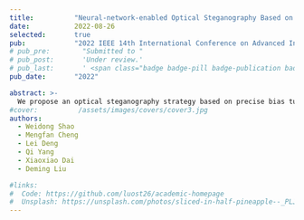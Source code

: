```yaml
---
title:          "Neural-network-enabled Optical Steganography Based on Bias Tuning of Electro-optical Modulator"
date:           2022-08-26
selected:       true
pub:            "2022 IEEE 14th International Conference on Advanced Infocomm Technology (ICAIT)"
# pub_pre:        "Submitted to "
# pub_post:       'Under review.'
# pub_last:       ' <span class="badge badge-pill badge-publication badge-success">Spotlight</span>'
pub_date:       "2022"

abstract: >-
  We propose an optical steganography strategy based on precise bias tuning of an electro-optical modulator and a Convolutional Neural Network (CNN)-enabled extractor. Underneath the 10 Gbit/s public data transmission, the 195 Mbit/s stealth data is modulated on the bias states of the modulator based on the precise and stable bias control technique. The stealth embedment has been verified to make almost no impact on the public channel within a 20-km distance. For a legal stealth receiver, the “invisible” stealth data can be extracted with the aid of the CNN-enabled extractor. Only one optical source is needed in the proposed optical steganography scheme and the stealth channel is integrated into the public channel closely and naturally. The privacy and security of stealth data are analyzed.
#cover:          /assets/images/covers/cover3.jpg
authors:
  - Weidong Shao
  - Mengfan Cheng
  - Lei Deng
  - Qi Yang
  - Xiaoxiao Dai
  - Deming Liu

#links:
#  Code: https://github.com/luost26/academic-homepage
#  Unsplash: https://unsplash.com/photos/sliced-in-half-pineapple--_PLJZmHZzk
---
```

